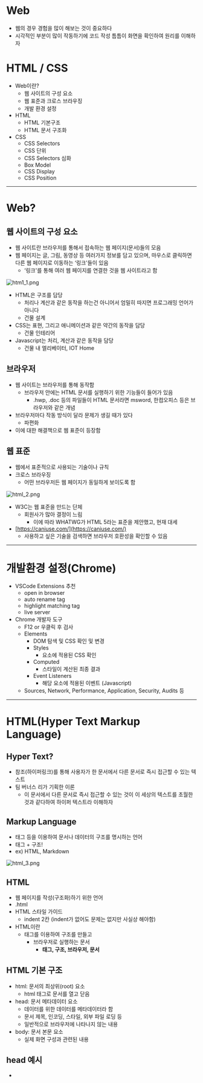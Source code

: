 # Web

- 웹의 경우 경험을 많이 해보는 것이 중요하다
- 시각적인 부분이 많이 작동하기에 코드 작성 틈틈이 화면을 확인하여 원리를 이해하자

# HTML / CSS

- Web이란?
    - 웹 사이트의 구성 요소
    - 웹 표준과 크로스 브라우징
    - 개발 환경 설정
- HTML
    - HTML 기본구조
    - HTML 문서 구조화
- CSS
    - CSS Selectors
    - CSS 단위
    - CSS Selectors 심화
    - Box Model
    - CSS Display
    - CSS Position

---

# Web?

## 웹 사이트의 구성 요소

- 웹 사이트란 브라우저를 통해서 접속하는 웹 페이지(문서)들의 모음
- 웹 페이지는 글, 그림, 동영상 등 여러가지 정보를 담고 있으며, 마우스로 클릭하면 다른 웹 페이지로 이동하는 ‘링크'들이 있음
    - ‘링크'를 통해 여러 웹 페이지를 연결한 것을 웹 사이트라고 함

![htm1_1.png](https://s3-us-west-2.amazonaws.com/secure.notion-static.com/25d1a685-cb7e-4268-b072-fda8824f5fb0/htm1_1.png)

- HTML은 구조를 담당
    - 처리나 계산과 같은 동작을 하는건 아니어서 엄밀히 따지면 프로그래밍 언어가 아니다
    - 건물 설계
- CSS는 표현, 그리고 애니메이션과 같은 약간의 동작을 담당
    - 건물 인테리어
- Javascript는 처리, 계산과 같은 동작을 담당
    - 건물 내 엘리베이터, IOT Home

## 브라우저

- 웹 사이트는 브라우저를 통해 동작함
    - 브라우저 안에는 HTML 문서를 실행하기 위한 기능들이 들어가 있음
        - .hwp, .doc 등의 파일들이 HTML 문서라면 msword, 한컴오피스 등은 브라우저와 같은 개념
- 브라우저마다 작동 방식이 달라 문제가 생길 때가 있다
    - 파편화
- 이에 대한 해결책으로 웹 표준이 등장함

## 웹 표준

- 웹에서 표준적으로 사용되는 기술이나 규칙
- 크로스 브라우징
    - 어떤 브라우저든 웹 페이지가 동일하게 보이도록 함

![html_2.png](https://s3-us-west-2.amazonaws.com/secure.notion-static.com/beb37743-e2bc-46f6-9f21-ef6807c04ba2/html_2.png)

- W3C는 웹 표준을 만드는 단체
    - 회원사가 많아 결정이 느림
        - 이에 따라 WHATWG가 HTML 5라는 표준을 제안했고, 현재 대세
- [https://caniuse.com/](https://caniuse.com/)
    - 사용하고 싶은 기술을 검색하면 브라우저 호환성을 확인할 수 있음

---

# 개발환경 설정(Chrome)

- VSCode Extensions 추천
    - open in browser
    - auto rename tag
    - highlight matching tag
    - live server
- Chrome 개발자 도구
    - F12 or 우클릭 후 검사
    - Elements
        - DOM 탐색 및 CSS 확인 및 변경
        - Styles
            - 요소에 적용된 CSS 확인
        - Computed
            - 스타일이 계산된 최종 결과
        - Event Listeners
            - 해당 요소에 적용된 이벤트 (Javascript)
    - Sources, Network, Performance, Application, Security, Audits 등

---

# HTML(Hyper Text Markup Language)

## Hyper Text?

- 참조(하이퍼링크)를 통해 사용자가 한 문서에서 다른 문서로 즉시 접근할 수 있는 텍스트
- 팀 버너스 리가 기획한 이론
    - 이 문서에서 다른 문서로 즉시 접근할 수 있는 것이 이 세상의 텍스트를 초월한 것과 같다하여 하이퍼 텍스트라 이해하자

## Markup Language

- 태그 등을 이용하여 문서나 데이터의 구조를 명시하는 언어
- 태그 + 구조!
- ex) HTML, Markdown

![html_3.png](https://s3-us-west-2.amazonaws.com/secure.notion-static.com/2a86d8c1-85ad-412a-8a03-877f241470b7/html_3.png)

## HTML

- 웹 페이지를 작성(구조화)하기 위한 언어
- .html
- HTML 스타일 가이드
    - indent 2칸 (indent가 없어도 문제는 없지만 사실상 해야함)
- HTML이란
    - 태그를 이용하여 구조를 만들고
        - 브라우저로 실행하는 문서
            - **태그, 구조, 브라우저, 문서**

## HTML 기본 구조

- html: 문서의 최상위(root) 요소
    - html 태그로 문서를 열고 닫음
- head: 문서 메타데이터 요소
    - 데이터를 위한 데이터를 메타데이터라 함
    - 문서 제목, 인코딩, 스타일, 외부 파일 로딩 등
    - 일반적으로 브라우저에 나타나지 않는 내용
- body: 문서 본문 요소
    - 실제 화면 구성과 관련된 내용

## head 예시

- <title> : 브라우저 상단 타이틀
- <meta> : 문서 레벨 메타데이터 요소
- <link> : 외부 리소스 연결 요소 (CSS 파일, favicon 등)
- <script> : 스크립트 요소 (Javascript 파일 / 코드)
- <style> : CSS 직접 작성

![html_4.png](https://s3-us-west-2.amazonaws.com/secure.notion-static.com/78366c7a-e2ac-4053-990a-4b27036cde1c/html_4.png)

![html_5.png](https://s3-us-west-2.amazonaws.com/secure.notion-static.com/f14346a3-5b73-4f88-9b5d-88e6da7ee263/html_5.png)

## head의 또 다른 예시 : Open Graph Protocol

- 메타데이터를 표현하는 새로운 규약
    - HTML 문서의 메타데이터를 통해 문서의 정보를 전달
    - 메타정보에 해당하는 제목, 설명 등을 쓸 수 있도록 정의
    - 메타 property에 설정하면 원하는대로 내용이 나옴
        - 썸네일 같은 것들을 OG protocol을 사용하여 메타데이터 표현함
        - 이런 메타데이터 부분도 실제 개발자들이 다 개발하는 것

![html_6.png](https://s3-us-west-2.amazonaws.com/secure.notion-static.com/923ccc3d-0c64-4318-891a-c60a04ee1380/html_6.png)

## HTML 요소(element)

- HTML 요소 == 태그와 내용

```html
<h1>contents</h1>

<!-- <h1>은 시작 태그, </h1>은 종료 태그 -->
<!-- HTML의 요소는 태그와 내용(contents)으로 구성되어 있다. -->
```

- HTML 요소는 시작 태그와 종료 태그, 그리고 태그 사이에 위치한 내용으로 구성
    - 요소는 태그로 컨텐츠(내용)를 감싸는 것으로 그 정보의 성격과 의미를 정의
    - 내용이 없는 태그들도 존재
        - 닫는 태그가 없음
        - br, hr, img, input, link, meta
- 요소는 중첩(nested)될 수 있음
    - 요소의 중첩을 통해 하나의 문서를 구조화
    - 여는 태그와 닫는 태그의 쌍을 잘 확인!
        - 오류를 반환하는 것이 아닌 그냥 레이아웃이 깨진 상태로 출력
            - 디버깅이 어려움
- 개발자 도구를 통해 원하는 elements를 선택하여 탐색 가능
    - 복잡한 형태의 경우 Elements 탭에서 HTML 구조를 추가 탐색

![html_7.png](https://s3-us-west-2.amazonaws.com/secure.notion-static.com/30311d5e-107d-4bbd-be64-d7ab35e1ba75/html_7.png)

## HTML 속성(attribute)

```html
<a href="https://google.com"></a>

<!-- 위 코드에서 href는 속성명, "https://google.com"은 속성값 -->
<!-- 태그별로 사용할 수 있는 속성은 다르다 -->
<!-- a는 anchor로 일종의 이동, href는 링크명 -->
<!-- 속성 지정 스타일 가이드는 1)공백없음 2)쌍따옴표 사용 -->
```

- 속성을 통해 태그의 부가적인 정보를 설정할 수 있음
- 요소는 속성을 가질 수 있으며, 경로나 크기와 같은 추가적인 정보를 제공
- 요소의 시작 태그에 작성
    - 보통 이름과 값이 하나의 쌍으로 존재
- HTML Global Attribute
    - 태그와 상관없이 사용 가능한 속성들도 있음

## HTML Global Attribute

- 모든 HTML 요소가 공통으로 사용할 수 있는 대표적인 속성 (몇몇 요소에는 아무 효과가 없을 수 있음)
    - id : 문서 전체에서 유일한 고유 식별자 지정
    - class: 공백으로 구분된 해당 요소의 클래스의 목록
        - CSS, JS에서 요소를 선택하거나 접근
    - data-* : 페이지에 개인 사용자 정의 데이터를 저장하기 위해 사용
        - 좋아요 기능같은 것들을 만들 때 사용
    - style : inline 스타일
    - title : 요소에 대한 추가 정보 지정
    - tabindex : 요소의 탭 순서

![html_8.png](https://s3-us-west-2.amazonaws.com/secure.notion-static.com/ab38124d-cb75-4f70-8bc3-effced583866/html_8.png)

## HTML 코드 예시

```html
<!DOCTYPE html>
<html lang="en">
<head>
  <meta charset="UTF-8">
  <title>Document</title>
</head>
<body>
  <!-- 이것은 주석입니다. -->
  <h1>나의 첫번째 HTML</h1>
  <p>이것은 본문입니다.</p>
  <span>이것은 인라인요소</span>
  <a href="https://www.naver.com">네이버로 이동!!</a>
</body>
</html>

```

![html_9.png](https://s3-us-west-2.amazonaws.com/secure.notion-static.com/5c98a810-e75e-42d3-b9dd-3d19274b66cd/html_9.png)

## 시맨틱 태그

- HTML 태그가 특정 목적, 역할 및 의미적 가치(semantic value)를 가지는 것
    - 예를 들어 h1 태그는 “이 페이지에서 최상위 제목"인 텍스트를 감싸는 역할(또는 의미)을 나타냄
- Non semantic 요소
    - div, span
        - div : 콘텐츠의 구획을 나타냄(블록 요소)
        - span: 인라인 요소
- a, form, table 태그들도 시맨틱 태그로 볼 수 있음
- HTML 5에서는 기존에 단순히 콘텐츠의 구획을 나타내기 위해 사용한 div 태그르 대체하여 사용하기 위해 의미론적 요소를 담은 태그들이 추가됨
- 대표적인 시맨틱 태그 목록
    - header : 문서 전체나 섹션의 헤더(머리말 부분)
    - nav : 내비게이션
    - aside : 사이드에 위치한 공간, 메인 콘텐츠와 관련성이 적은 콘텐츠
    - section : 문서의 일반적인 구분, 컨텐츠의 그룹을 표현
    - article : 문서, 페이지, 사이트 안에서 독립적으로 구분되는 영역
    - footer : 문서 전체나 섹션의 푸터(마지막 부분)
    
    ![html_10.png](https://s3-us-west-2.amazonaws.com/secure.notion-static.com/0740dde6-3c79-4198-bef7-7b0e1cbf55f4/html_10.png)
    
- 왼쪽 오른쪽은 똑같이 작동하더라도 코드를 봤을 때 시맨틱 태그가 의미를 알기 쉬움

![html_11.png](https://s3-us-west-2.amazonaws.com/secure.notion-static.com/62353d17-cca0-472c-adad-7c1827c2a5c8/html_11.png)

- 구글 뉴스 상단의 메뉴는 Header 태그를 통해서 명확하게 표현하고 있음

![html_12.png](https://s3-us-west-2.amazonaws.com/secure.notion-static.com/1f4128ef-e288-4cbf-ab0e-3718759394f4/html_12.png)

![html_13.png](https://s3-us-west-2.amazonaws.com/secure.notion-static.com/d71355af-c145-482c-a6b6-472a01317c01/html_13.png)

![html_14.png](https://s3-us-west-2.amazonaws.com/secure.notion-static.com/6a24c25c-8cda-4f6c-933c-e1a0f85d8630/html_14.png)

![html_15.png](https://s3-us-west-2.amazonaws.com/secure.notion-static.com/1e8f52fe-18b2-42ce-84ac-b475b875ac0b/html_15.png)

## WHY 시맨틱 태그?

- 의미론적 마크업
    - 개발자 및 사용자 뿐만 아니라 검색엔진 등에 의미있는 정보의 그룹을 태그로 표현
    - 단순히 구역을 나누는 것이 뿐만 아니라 ‘의미'를 가지는 태그들을 활용하기 위한 노력
    - 요소의 의미가 명확해지기 때문에 코드의 가독성을 높이고 유지보수를 쉽게 함
    - 검색 엔진 최적(SEO)를 위해서 메타태그, 시맨틱 태그 등을 통한 마크업을 효과적으로 활용해야 함

## 렌더링(Rendering)

- 텍스트로 작성된 코드가 어떻게 웹 사이트가 되는걸까?
- 웹사이트 코드를 사용자가 보게 되는 웹사이트로 바꾸는 과정을 렌더링이라 한다

## DOM(Document Object Model) 트리

- 텍스트 파일인 HTML 문서를 브라우저에서 렌더링하기 위한 구조
    - HTML 문서에 대한 모델을 구성함
    - HTML 문서 내의 각 요소에 접근 / 수정에 필요한 프로퍼티와 메서드를 제공함
- DOM에 따라 잘라서 기억해놨다가 화면에 그리는 느낌이라 생각하면 편하다

![html_16.png](https://s3-us-west-2.amazonaws.com/secure.notion-static.com/2ea8aadc-1c49-46de-9c15-d9a7c9177216/html_16.png)

![html_17.png](https://s3-us-west-2.amazonaws.com/secure.notion-static.com/1804254c-b7f3-4ceb-a5bf-c2a6c18b9298/html_17.png)

---

# HTML 문서 구조화

## 인라인 / 블록 요소

- HTML 요소는 크게 인라인 / 블록 요소로 나눔
- 인라인 요소는 글자처럼 취급
- 블록 요소는 한 줄 모두 사용
- <태그>내용</태그>로 표현되는 HTML 요소를 분류하자면 인라인, 블록 요소로 구분할 수 있다는 것이다

## 텍스트 요소(Inline)

```html
<!-- 태그 -->
<!-- 설명 -->

<a></a>
<!-- href 속성을 활용하여 다른 URL로 연결하는 하이퍼링크 생성 -->

<b></b>
<strong></strong>
<!-- 굵은 글씨 요소 -->
<!-- 중요한 강조하고자 하는 요소(보통 굵은 글씨로 표현) -->

<i></i>
<em></em>
<!-- 기울임 글씨 요소 -->
<!-- 중요한 강조하고자 하는 요소(보통 기울임 글씨로 표현) -->

<br>
<!-- 텍스트 내에 줄 바꿈 생성 -->
<!-- 브라우저에서 enter를 친 것 같은 효과 -->

<img>
<!-- src 속성을 활용하여 이미지 표현 -->

<span></span>
<!-- 의미없는 인라인 컨테이너 -->
```

![html_18.png](https://s3-us-west-2.amazonaws.com/secure.notion-static.com/d395948f-fee0-4d96-983c-4b51fd9f5af2/html_18.png)

## 그룹 컨텐츠(Block)

```html
<!-- 태그 -->
<!-- 설명 -->

<p></p>
<!-- 하나의 문단(paragraph) -->

<hr>
<!-- 문단 레벨 요소에서의 주제의 분리를 의미하며 수평선으로 표현됨 (A Horizontal Rule) -->

<ol></ol>
<ul></ul>
<!-- 순서가 있는 리스트(ordered) -->
<!-- 순서가 없는 리스트(unordered) -->

<pre></pre>
<!-- HTML에 작성한 내용 그대로 표현 -->
<!-- 보통 고정폭 글꼴이 사용되고 공백문자를 유지 -->

<blockquote></blockquote>
<!-- 텍스트가 긴 인용문 -->
<!-- 주로 들여쓰기를 한 것으로 표현됨 -->

<div></div>
<!-- 의미없는 블록 레벨 컨테이너 -->
```

![html_19.png](https://s3-us-west-2.amazonaws.com/secure.notion-static.com/71030760-36e9-4666-918c-b7d4bebee6d8/html_19.png)

- div와 span은 다른 작업을 위한 일종의 투명한 쇼핑백과 같은 것이다

## form

- <form>은 정보(데이터)를 서버에 제출하기 위해 사용하는 태그
    - 즉, 사용자가 브라우저를 통해 서버에 데이터를 전송하고 싶을 때 사용
- <form> 기본 속성
    - action: form을 처리할 서버의 URL(데이터를 보낼 곳)
    - method: form을 제출할 때 사용할 HTTP 메서드(GET or POST)
    - enctype: method가 post인 경우 데이터의 유형
        - application/x-www-form-urlencoded: 기본값
        - multipart/form-data: 파일 전송 시(input type이 file인 경우)
        - text/plain: HTML 5 디버깅용(잘 사용되지 않음)
- form안에 input 태그들을 넣어서 입력을 받는다
- input 태그는 label 태그와 함께 사용
    - input 태그에 대한 상세한 설명을 label에 붙임
    - input의 `id`와 label의 `for` 연결
    - form의 action은 URL path parameter에 추가되는 내용 input의 name, value 쌍은 query string에 들어가는 내용이라 생각하자

![스크린샷 2022-08-07 오후 2.40.19.png](https://s3-us-west-2.amazonaws.com/secure.notion-static.com/e49fd16c-6259-4a19-a08a-568a57c2f658/%E1%84%89%E1%85%B3%E1%84%8F%E1%85%B3%E1%84%85%E1%85%B5%E1%86%AB%E1%84%89%E1%85%A3%E1%86%BA_2022-08-07_%E1%84%8B%E1%85%A9%E1%84%92%E1%85%AE_2.40.19.png)

### input

- 다양한 타입을 가지는 입력 데이터 유형과 위젯이 제공됨
- <input> 대표 속성
    - name: form control에 적용되는 이름 (이름 / 값 페어로 전송됨)
    - value: form control에 적용되는 값 (이름 / 값 페어로 전송됨)
    - required, readonly, autofocus, autocomplete, disabled 등

### input label

- label을 클릭하여 input 자체의 초점을 맞추거나 활성화시킬 수 있음
    - 사용자는 선택할 수 있는 영역이 늘어나 웹 / 모바일(터치) 환경에서 편하게 사용할 수 있음
    - label과 input 입력의 관계가 시각적 뿐만 아니라 화면리더기에서도 label을 읽어 쉽게 내용을 확인할 수 있도록 함
- <input>에 id 속성을, <label>에는 for 속성을 활용하여 상호 연관을 시킴

### input 유형 (입력)

- 입력 타입별로 HTML 기본 검증 및 추가 속성 활용이 가능
    - text: 일반 텍스트 입력
    - password: 입력 시 값이 보이지 않고 문자를 특수기호’*’로 표현
    - email: 이메일 형식이 아닌 경우 form 제출 불가
    - number: min, max, step 속성을 활용하여 숫자 범위 설정 가능
    - file: accept 속성을 활용하여 파일 타입 지정 가능
    
    ![스크린샷 2022-08-07 오후 1.20.29.png](https://s3-us-west-2.amazonaws.com/secure.notion-static.com/196529db-e01f-4b95-9979-3addd3199659/%E1%84%89%E1%85%B3%E1%84%8F%E1%85%B3%E1%84%85%E1%85%B5%E1%86%AB%E1%84%89%E1%85%A3%E1%86%BA_2022-08-07_%E1%84%8B%E1%85%A9%E1%84%92%E1%85%AE_1.20.29.png)
    

### input 유형 (항목 중 선택)

- checkbox, radio
- 일반적으로 label 태그와 함께 사용하여 선택 항목을 작성함
- 동일 항목에 대해서는 name을 지정하고 선택된 항목에 대한 value를 지정해야함
    - checkbox: 다중 선택
    - radio: 단일 선택

### input 유형 (기타)

- picker
    - color: color picker
    - date: date picker
- hidden input을 활용하여 사용자 입력을 받지 않고 서버에 전송되어야 하는 값을 설정
    - hidden: 사용자에게 보이지 않는 input

![스크린샷 2022-08-07 오후 2.37.21.png](https://s3-us-west-2.amazonaws.com/secure.notion-static.com/786ac33d-c999-49e3-965e-97b4ad47d6d3/%E1%84%89%E1%85%B3%E1%84%8F%E1%85%B3%E1%84%85%E1%85%B5%E1%86%AB%E1%84%89%E1%85%A3%E1%86%BA_2022-08-07_%E1%84%8B%E1%85%A9%E1%84%92%E1%85%AE_2.37.21.png)

### input 유형 (종합)

- <input> 요소의 동작은 type에 따라 달라지므로, 각각의 내용을 숙지할 것
- 지정하지 않을 경우 기본값은 `text`
- [https://developer.mozilla.org/ko/docs/Web/HTML/Element/Input](https://developer.mozilla.org/ko/docs/Web/HTML/Element/Input)

---

## HTML 마크업 예시

```html
<!DOCTYPE html>
<html lang="en">
<head>
  <meta charset="UTF-8">
  <meta http-equiv="X-UA-Compatible" content="IE=edge">
  <meta name="viewport" content="width=device-width, initial-scale=1.0">
  <title>Document</title>
</head>
<body>
  <h1>Form 활용 실습</h1>
    <form action="">
      <!-- autofocus 및 label 확인 -->
      <!-- autofocus는 브라우저 실행 시 커서가 해당 부분에 자동 설정 -->
      <div class="input-group">
        <label for="username">아이디</label>
      </div>
      <input type="text" name="username" id="username" autofocus>

      <!-- disabled 및 value 확인 -->
      <!-- disabled는 해당 input 입력 불가 상태, value는 기본으로 들어가있는 값 -->
      <div class="input-group">
        <label for="name">이름</label>
      </div>
      <input type="text" name="name" value="홍길동" id="name" disabled>

      <!-- label 확인 -->
      <!-- checked는 기본적으로 체크되어있는 상태로 설정 -->
      <div class="input-group">
        <label for="agreement">개인정보 수집에 동의합니다.</label>
      </div>
      <input type="checkbox" name="agreement" id="agreement" checked>
      <div class="input-group">
        <label>최종 제출을 확인합니다.</label>
      </div>
      <input type="checkbox">
    </form>
    <!-- 제출 버튼 -->
    <input type="submit" value="제출">
</body>
</html>
```

![스크린샷 2022-08-07 오후 2.54.40.png](https://s3-us-west-2.amazonaws.com/secure.notion-static.com/8b6ac79e-8845-4ed0-b733-859f805a7a06/%E1%84%89%E1%85%B3%E1%84%8F%E1%85%B3%E1%84%85%E1%85%B5%E1%86%AB%E1%84%89%E1%85%A3%E1%86%BA_2022-08-07_%E1%84%8B%E1%85%A9%E1%84%92%E1%85%AE_2.54.40.png)

```html
<div>
 <p>checkbox</p>
 <input type="checkbox" id="html" name="language" value="html" checked>
 <label for="html">HTML</label>
 <input type="checkbox" id="python" name="language" value="python" checked>
 <label for="python">Python</label>
 <input type="checkbox" id="java" name="language" value="java">
 <label for="java">Java</label>
  <hr>
</div>
```

![스크린샷 2022-08-07 오후 2.59.18.png](https://s3-us-west-2.amazonaws.com/secure.notion-static.com/66ab23cc-0cd3-4768-9570-41fbb99fab40/%E1%84%89%E1%85%B3%E1%84%8F%E1%85%B3%E1%84%85%E1%85%B5%E1%86%AB%E1%84%89%E1%85%A3%E1%86%BA_2022-08-07_%E1%84%8B%E1%85%A9%E1%84%92%E1%85%AE_2.59.18.png)

```html
<!DOCTYPE html>
<html lang="en">
<head>
  <meta charset="UTF-8">
  <meta http-equiv="X-UA-Compatible" content="IE=edge">
  <meta name="viewport" content="width=device-width, initial-scale=1.0">
  <title>Document</title>
</head>
<body>
  <header>
    <a href="https://www.ssafy.com">
      <img src="ssafy.png" alt="main img" width="300">
    </a>
    <h1>SSAFY 학생 건강설문</h1>
  </header>
  <section>
    <form action="#">
      <div>
        <label for="name">이름을 기재해주세요.</label><br>
        <input type="text" id="name" name="name" autofocus>
      </div>
      <!-- required는 반드시 값을 선택해야 넘어갈 수 있음 -->
      <div>
        <label for="region">지역을 선택해주세요.</label><br>
        <select name="region" id="region" required>
          <option value="">선택</option>
          <option value="서울">서울</option>
          <option value="대전">대전</option>
          <option value="광주">광주</option>
          <option value="구미">구미</option>
          <option value="강원" disabled>강원</option>
        </select>
      </div>
      <div>
        <p>오늘의 체온을 선택해주세요.</p>
        <input type="radio" name="body-heat" id="normal" value="normal" checked>
        <label for="normal">37도 미만</label><br>
        <input type="radio" name="body-heat" id="warning" value="warning">
        <label for="warning">37도 이상</label>
      </div>
      <input type="submit" value="제출">
    </form>
  </section>
  <footer>
    Google 설문지를 통해 비밀번호를 제출하지 마시오.
  </footer>
</body>
</html>
```

![스크린샷 2022-08-07 오후 3.58.56.png](https://s3-us-west-2.amazonaws.com/secure.notion-static.com/2f57bdc1-a5d1-4e59-9921-f9b1dca717f3/%E1%84%89%E1%85%B3%E1%84%8F%E1%85%B3%E1%84%85%E1%85%B5%E1%86%AB%E1%84%89%E1%85%A3%E1%86%BA_2022-08-07_%E1%84%8B%E1%85%A9%E1%84%92%E1%85%AE_3.58.56.png)

---

# CSS

- Cascading Styel Sheets
- 선택하고, 스타일을 지정한다
- CSS 구문은 선택자를 통해 스타일을 지정할 HTML 요소를 선택
    - 중괄호 안에서는 속성과 값, 하나의 쌍으로 이루어진 선언을 진행
        - 각 쌍은 선택한 요소의 속성, 속성에 부여할 값을 의미
            - 속성(Property): 어떤 스타일 기능을 변경할지 결정
            - 값(Value): 어떻게 스타일 기능을 변경할지 결정

![스크린샷 2022-08-07 오후 4.03.35.png](https://s3-us-west-2.amazonaws.com/secure.notion-static.com/909a493d-e3de-459e-92c4-52576cfc57ce/%E1%84%89%E1%85%B3%E1%84%8F%E1%85%B3%E1%84%85%E1%85%B5%E1%86%AB%E1%84%89%E1%85%A3%E1%86%BA_2022-08-07_%E1%84%8B%E1%85%A9%E1%84%92%E1%85%AE_4.03.35.png)

## CSS 정의 방법

- 인라인(inline)
    - html 요소 태그 안에 직접 <style> 지정
- 내부 참조(embedding)
    - <head>안에
        - <style>지정
        - 선택자 사용
- 외부 참조(link file)
    - 분리된 CSS 파일
    - <head>안에
        - `<link rel=”stylesheet” hreft=”mystyle.css”>` 와 같이 선언하여 mystyle.css파일 참조하도록 지정

### CSS with 개발자 도구

- Styles: 해당 요소에 선언된 모든 CSS
- Computed: 해당 요소에 최종 계산된 CSS

---

## CSS Selectors

### 선택자(Selector) 유형

- 기본 선택자
    - 전체 선택자, 요소 선택자
    - 클래스 선택자, 아이디 선택자, 속성 선택자
- 결합자(Combinators)
    - 자손 결합자, 자식 결합자
        - 자손
            - 공백
        - 자식
            - `>`
    - 일반 형제 결합자, 인접 형제 결합자
        - 일반 형제 결합자
            - `~`
        - 인접 형제 결합자
            - `+`
- 의사 클래스 / 요소(Pseudo Class)
    - 링크, 동적 의사 클래스
    - 구조적 의사 클래스, 기타 의사 클래스, 의사 엘리먼트, 속성 선택자

### 기본 선택자

- 전체 선택자
    - `*`
- 요소 선택자
    - HTML 태그를 직접 선택
- 클래스(class) 선택자
    - `.`
    - 마침표(.)문자로 시작하며, 해당 클래스가 적용된 항목을 선택
- 아이디(id) 선택자
    - `#`
    - 해당 아이디가 적용된 항목을 선택
    - 일반적으로 하나의 문서에 1번만 사용
    - 여러번 사용해도 동작하지만, 단일 id 사용을 권장

### 예시

```css
<style>
	/* 전체 선택자 */
	* {
			color: red;
	}

	/* 요소 선택자 */
	h2 {
		color: orange;
	}

	h3, h4 {
		font-size: 10px;
	}

	/* 클래스 선택자 */
	.green {
		color: green;
	}

	/* id 선택자 */
	#purple {
		color: purple;
	}

	/* 자식 결합자 */
	.box > p {
		font-size: 30px;
	}

	/* 자손 결합자 */
	.box p {
		color: blue;
	}
</style>
```

```html
<body>
	<!-- .green 적용됨 -->
	<h1 class="green">SSAFY</h1>
  <!-- 전체 선택자 적용됨 -->
  <h2>선택자 연습</h2>
  <div class="green box">
    box contents
    <!-- green이 적용되는 것은 <div>자체임. 지역 목록은 .box p에 의해 파란색, 서울, 강원, 경기는 전체 선택자에 의해 빨강, 인천은 #purple에 의해 보라색 -->
    <div>
      <p>지역 목록</p>
      <ul>
        <li>서울</li>
        <li id="purple">인천</li>
        <li>강원</li>
        <li>경기</li>
      </ul>
    </div>
    <!-- .box p외에도 box 클래스 바로 하위 레벨의 p이므로 .box > p도 적용됨 -->
    <p>lorem + tab : 랜덤한 문자열 자동 생성!</p>
  </div>
  <!-- 전체 선택자 적용 -->
  <h3>HELLO</h3>
  <h4>CSS</h4>
</body>
```

![스크린샷 2022-08-07 오후 4.55.04.png](https://s3-us-west-2.amazonaws.com/secure.notion-static.com/89ec3922-8049-478b-aac2-338fe37a0f00/%E1%84%89%E1%85%B3%E1%84%8F%E1%85%B3%E1%84%85%E1%85%B5%E1%86%AB%E1%84%89%E1%85%A3%E1%86%BA_2022-08-07_%E1%84%8B%E1%85%A9%E1%84%92%E1%85%AE_4.55.04.png)

---

## Selectors 심화

### 결합자(Combinators)

- 자손 결합자
    - 공백
    - selector A 하위의 모든 selector B 요소
- 자식 결합자
    - `>`
    - selector A 바로 아래의 selector B 요소
- 일반 형제 결합자
    - `~`
    - selector A의 형제 요소 중 뒤에 오는 selector B 요소를 모두 선택
- 인접 형제 결합자
    - `+`
    - selector A의 형제 요소 중 바로 뒤에 위치하는 selector B 요소를 선택

![스크린샷 2022-08-07 오후 5.33.26.png](https://s3-us-west-2.amazonaws.com/secure.notion-static.com/5afc79e3-9d31-4eec-9e98-7c7232a717a3/%E1%84%89%E1%85%B3%E1%84%8F%E1%85%B3%E1%84%85%E1%85%B5%E1%86%AB%E1%84%89%E1%85%A3%E1%86%BA_2022-08-07_%E1%84%8B%E1%85%A9%E1%84%92%E1%85%AE_5.33.26.png)

![스크린샷 2022-08-07 오후 5.33.57.png](https://s3-us-west-2.amazonaws.com/secure.notion-static.com/05fb5b80-23be-4e0a-b1c4-3dad3604dd0e/%E1%84%89%E1%85%B3%E1%84%8F%E1%85%B3%E1%84%85%E1%85%B5%E1%86%AB%E1%84%89%E1%85%A3%E1%86%BA_2022-08-07_%E1%84%8B%E1%85%A9%E1%84%92%E1%85%AE_5.33.57.png)

![스크린샷 2022-08-07 오후 5.34.10.png](https://s3-us-west-2.amazonaws.com/secure.notion-static.com/7f2efe84-6f52-4fc0-aa5b-5ff4f89fe72c/%E1%84%89%E1%85%B3%E1%84%8F%E1%85%B3%E1%84%85%E1%85%B5%E1%86%AB%E1%84%89%E1%85%A3%E1%86%BA_2022-08-07_%E1%84%8B%E1%85%A9%E1%84%92%E1%85%AE_5.34.10.png)

---

## CSS 적용 우선순위 (cascading order)

### 범위가 좁을수록 강하다

1. 중요도(importance)
    - `!important`
    - 사용시 주의
2. 우선 순위(specificity)
    - 인라인 > id > class, 속성, pseudo-class > 요소, pseudo-element
3. CSS 파일 로딩 순서

```css
h2 {
	color: darkviolet !imporant;
}

p {
	color: orange;
}

.blue {
	color: blue;
}

.green {
	color: green;
}

#red {
	color: red;
}
```

```html
<body>
  <p>1</p>
  <p class="blue">2</p>
  <p class="blue green">3</p>
  <p class="green blue">4</p>
  <p class="blue" id="red">5</p>
  <h2 class="blue" id="red">6</h2>
  <p class="blue" id="red" style="color: yellow;">7</p>
  <h2 class="blue" id="red" style="color: yellow;">8</h2>
</body>

<!-- 1은 p에 의해 오렌지, 2는 .blue에 의해 파랑 -->
<!-- 3과 4는 모두 초록, 동일한 레벨일 경우 뒤에 오는 것 적용 -->
<!-- 6, 8은 !important 선언에 의해 무조건 보라 -->
<!-- 5는 id 우선 적용으로 빨강, 7은 인라인 우선 적용으로 노랑 -->
```

---

## CSS 상속

- CSS는 상속을 통해 부모 요소의 속성을 자식에게 상속
    - 속성(프로퍼티) 중에는 상속이 되는 것과 되지 않는 것들이 있음
    - 상속되는 것
        - text 관련 요소(font, color, text-align), opacity, visibility 등
    - 상속되지 않는 것
        - 여백, 레이아웃과 관련된 것
        - box model 관련 요소(width, height, margin, padding, border, box-sizing, display)
        - position 관련 요소(position, top/right/bottom/left, z-index) 등
- 상속 여부 MDN에서 확인하기

![스크린샷 2022-08-07 오후 5.15.09.png](https://s3-us-west-2.amazonaws.com/secure.notion-static.com/930f59a3-ad96-4421-baac-a2f35d012b67/%E1%84%89%E1%85%B3%E1%84%8F%E1%85%B3%E1%84%85%E1%85%B5%E1%86%AB%E1%84%89%E1%85%A3%E1%86%BA_2022-08-07_%E1%84%8B%E1%85%A9%E1%84%92%E1%85%AE_5.15.09.png)

---

## CSS 기본 스타일

### 크기 단위

- `px`
    - 픽셀
    - 모니터 해상도의 한 화소인 픽셀 기준
    - 픽셀의 크기는 변하지 않기에 고정적인 단위
- `%`
    - 백분율 단위
    - 가변적인 레이아웃에서 자주 사용
- `em`
    - 바로 위 부모 요소의 크기에 대한 상대적인 사이즈 지정
- `rem`
    - 최상위 요소(html)에 비한 상대적인 사이즈 지정
    - 기본 브라우저 설정 사이즈 16px

### 크기 단위 (viewport)

- 보이는 화면을 기준으로 사이즈가 결정됨
- 웹페이지를 방문한 유저의 디바이스 화면을 기준으로 상대적 사이즈 결정
- vw, vh, vmin, vmax
    - vw는 가로, vh는 세로

![스크린샷 2022-08-07 오후 5.22.03.png](https://s3-us-west-2.amazonaws.com/secure.notion-static.com/f569a226-e377-4afd-9b88-8d0554292b38/%E1%84%89%E1%85%B3%E1%84%8F%E1%85%B3%E1%84%85%E1%85%B5%E1%86%AB%E1%84%89%E1%85%A3%E1%86%BA_2022-08-07_%E1%84%8B%E1%85%A9%E1%84%92%E1%85%AE_5.22.03.png)

![스크린샷 2022-08-07 오후 5.22.32.png](https://s3-us-west-2.amazonaws.com/secure.notion-static.com/d50c42ed-a80e-4f19-a2d0-11bc87de1426/%E1%84%89%E1%85%B3%E1%84%8F%E1%85%B3%E1%84%85%E1%85%B5%E1%86%AB%E1%84%89%E1%85%A3%E1%86%BA_2022-08-07_%E1%84%8B%E1%85%A9%E1%84%92%E1%85%AE_5.22.32.png)

- px는 브라우저의 크기를 변경해도 그대로 고정되어있고
- vw는 브라우저 가로를 줄였다 늘였다하면 그에 따라 50%를 차지함

### 색상 단위

- 색상 키워드(`background-color: red;` )
    - 대소문자를 구분하지 않음
    - red, blue, black과 같은 특정 색을 직접 글자로 나타냄
- RGB 색상(`background-color: rgb(0, 255, 0);` )
    - 16진수 표기법 혹은 함수형 표기법을 사용해서 특정 색을 표현하는 방식
    - 16진수 표기법
        - `#000000`
    - 함수형 표기법
        - `rgb(0, 0, 0)`
        - `rgba(0, 0, 0, 0.5)`
        - alpha는 투명도
            - 0~1 값 사용
- HSL 색상(`background-color: hsl(0, 100%, 50%);` )
    - 색상, 채도, 명도를 통해 특정 색을 표현하는 방식

### 문서 표현

- 텍스트
    - 서체(font-family), 서체 스타일(font-style, font-weight 등)
    - 자간(letter-spacing), 단어 간격(word-spacing), 행간(line-height) 등
- 컬러(color), 배경(background-image, background-color)
- 기타 HTML 태그별 스타일링
    - 목록(li), 표(table)

---

## CSS Box model

- 모든 HTML 요소는 박스 모델이고
    - 하나의 박스는 4가지 영역으로 구성
        - margin
            - 테두리 바깥의 외부 여백
            - 배경색 지정 불가
            - `margin: auto;` 는 빈 공간을 알아서 margin으로 줌
        - border
            - 테두리
        - padding
            - 테두리 안쪽의 내부 여백
            - 요소에 적용된 배경색, 이밎는 padding까지 적용
        - content
            - 글이나 이미지 등 요소의 실제 내용
- 좌측 상단에서 시작하여
- 위에서 아래 (block)
- 왼쪽에서 오른쪽 (inline)
- 방향으로 쌓인다
- 그리고 이것을 Normal Flow라 부른다

### margin

![스크린샷 2022-08-07 오후 6.01.04.png](https://s3-us-west-2.amazonaws.com/secure.notion-static.com/6ca5981f-9f5f-4e8f-8180-4de3845df5ae/%E1%84%89%E1%85%B3%E1%84%8F%E1%85%B3%E1%84%85%E1%85%B5%E1%86%AB%E1%84%89%E1%85%A3%E1%86%BA_2022-08-07_%E1%84%8B%E1%85%A9%E1%84%92%E1%85%AE_6.01.04.png)

### margin and padding

![스크린샷 2022-08-07 오후 6.01.42.png](https://s3-us-west-2.amazonaws.com/secure.notion-static.com/7fe67e8e-4bfc-4eaa-bb3a-e6c39503742a/%E1%84%89%E1%85%B3%E1%84%8F%E1%85%B3%E1%84%85%E1%85%B5%E1%86%AB%E1%84%89%E1%85%A3%E1%86%BA_2022-08-07_%E1%84%8B%E1%85%A9%E1%84%92%E1%85%AE_6.01.42.png)

### border

![스크린샷 2022-08-07 오후 6.02.08.png](https://s3-us-west-2.amazonaws.com/secure.notion-static.com/d210f7ba-ca58-4c82-acde-de9b64b3ea7a/%E1%84%89%E1%85%B3%E1%84%8F%E1%85%B3%E1%84%85%E1%85%B5%E1%86%AB%E1%84%89%E1%85%A3%E1%86%BA_2022-08-07_%E1%84%8B%E1%85%A9%E1%84%92%E1%85%AE_6.02.08.png)

## shorthand 문법

### margin and padding

- 하나만 쓰면
    - 상하좌우
- 둘 쓰면
    - 상하
        - 좌우
- 셋 쓰면
    - 상
        - 좌우
            - 하
- 넷 쓰면
    - 시계방향

![스크린샷 2022-08-07 오후 6.04.15.png](https://s3-us-west-2.amazonaws.com/secure.notion-static.com/59c32482-e906-4ccf-bd49-2b56ca7a44f4/%E1%84%89%E1%85%B3%E1%84%8F%E1%85%B3%E1%84%85%E1%85%B5%E1%86%AB%E1%84%89%E1%85%A3%E1%86%BA_2022-08-07_%E1%84%8B%E1%85%A9%E1%84%92%E1%85%AE_6.04.15.png)

### border

- 한 줄로 표현 가능

![스크린샷 2022-08-07 오후 6.04.45.png](https://s3-us-west-2.amazonaws.com/secure.notion-static.com/76994850-b367-45d9-a794-87f465c90a48/%E1%84%89%E1%85%B3%E1%84%8F%E1%85%B3%E1%84%85%E1%85%B5%E1%86%AB%E1%84%89%E1%85%A3%E1%86%BA_2022-08-07_%E1%84%8B%E1%85%A9%E1%84%92%E1%85%AE_6.04.45.png)

### box-sizing

- 기본적으로 모든 요소의 box-sizing은 content-box
    - padding을 제외한 순수 contents 영역만을 box로 지정
- 일반적으로 영역을 볼 때 border까지의 너비를 100px로 보는 것을 원함
    - 그 경우 `box-sizing: border-box;` 로 설정

![스크린샷 2022-08-07 오후 6.44.23.png](https://s3-us-west-2.amazonaws.com/secure.notion-static.com/e6364257-28f0-4bce-91ad-d94c0d467947/%E1%84%89%E1%85%B3%E1%84%8F%E1%85%B3%E1%84%85%E1%85%B5%E1%86%AB%E1%84%89%E1%85%A3%E1%86%BA_2022-08-07_%E1%84%8B%E1%85%A9%E1%84%92%E1%85%AE_6.44.23.png)

---

## CSS Display

- Display에 따라 크기와 배치가 달라진다
- 네모로 쌓인 박스들을 디스플레이에 따라 배치
- 레이아웃 관련

### 대표적으로 활용되는 display

- `display: block`
    - 줄 바꿈이 일어나는 요소
    - 화면 크기 전체의 가로 폭을 차지
    - 블록 레벨 요소 안에 인라인 레벨 요소 들어갈 수 있음
- `display: inline`
    - 줄 바꿈이 일어나지 않는 행의 일부 요소
    - content 너비만큼 가로 폭을 차지
    - width, height, margin-top, margin-bottom 지정할 수 없음
    - 상하 여백은 `line-height` 로 지정
        - 좌우 수평 정렬은 부모 블록 요소에서 `text-align: center;` 지정
        - 상하 수평 정렬은 `line-height` 값을 부모 블록 높이의 절반 정도 주면 됨
- `display: inline-block`
    - block과 inline 레벨 요소의 특징을 모두 가짐
        - inline처럼 한 줄에 표시할 수 있고
        - block처럼 width, height, margin 속성을 모두 지정할 수 있음
- `display: none`
    - 해당 요소를 화면에 표시하지 않고, 공간조차 부여되지 않음
    - `visibility: hidden`
        - 마찬가지로 화면 표시는 되지 않으나, 공간은 차지한다는 점에서 다름
        - 나중에 보여줄 일이 있으면 hidden, 그럴 일이 없으면 none을 사용
- [https://developer.mozilla.org/ko/docs/Web/CSS/display](https://developer.mozilla.org/ko/docs/Web/CSS/display)

### 블록 레벨 요소와 인라인 레벨 요소

- 블록
    - div / ul, ol, li / p / hr / form 등
- 인라인
    - span / a / img / input, label / b, em , i , strong 등

![스크린샷 2022-08-07 오후 6.50.38.png](https://s3-us-west-2.amazonaws.com/secure.notion-static.com/073a6558-7595-49b8-8c98-9975caa56136/%E1%84%89%E1%85%B3%E1%84%8F%E1%85%B3%E1%84%85%E1%85%B5%E1%86%AB%E1%84%89%E1%85%A3%E1%86%BA_2022-08-07_%E1%84%8B%E1%85%A9%E1%84%92%E1%85%AE_6.50.38.png)

- text-align은 블록 요소에만 적용이 가능

![스크린샷 2022-08-07 오후 6.56.47.png](https://s3-us-west-2.amazonaws.com/secure.notion-static.com/5f94274b-57f5-48f2-a1c2-b890cbfc1d22/%E1%84%89%E1%85%B3%E1%84%8F%E1%85%B3%E1%84%85%E1%85%B5%E1%86%AB%E1%84%89%E1%85%A3%E1%86%BA_2022-08-07_%E1%84%8B%E1%85%A9%E1%84%92%E1%85%AE_6.56.47.png)

![스크린샷 2022-08-07 오후 6.57.11.png](https://s3-us-west-2.amazonaws.com/secure.notion-static.com/2c135df8-6fc6-45c1-b0dc-6f853bb246e3/%E1%84%89%E1%85%B3%E1%84%8F%E1%85%B3%E1%84%85%E1%85%B5%E1%86%AB%E1%84%89%E1%85%A3%E1%86%BA_2022-08-07_%E1%84%8B%E1%85%A9%E1%84%92%E1%85%AE_6.57.11.png)

- 중간에 흰색 공간은 3이 공간을 차지하고 있는 것

---

## CSS Position

- 레이아웃 관련
- 문서 상 요소의 위치를 지정
- static, relative, absolute, fixed, sticky
- static
    - 모든 태그의 기본 값 (기준 위치)
        - Normal Flow를 따름 (좌측 상단)
        - 부모 요소 내에서 배치될 때는 부모 요소의 위치를 기준으로 배치됨
- 좌표 프로퍼티(top, bottom, left, right)를 사용하여 이동 가능
    - relative
    - absolute
    - fixed
    - sticky
- relative: 상대 위치
    - 자기 자신의 static 위치를 기준으로 이동 (normal flow 유지)
    - 레이아웃에서 요소가 차지하는 공간은 static일 때와 같음
- absolute: 절대 위치
    - 요소를 일반적인 문서 흐름에서 제거 후
        - 레이아웃에 공간을 차지하지 않음 (normal flow에서 벗어남)
    - **static이 아닌** 가장 가까이 있는 부모 요소를 기준으로 이동 (없는 경우 브라우저 화면 기준으로 이동)
- fixed: 고정 위치
    - 요소를 일반적인 문서 흐름에서 제거 후
        - 레이아웃에 공간을 차지하지 않음 (normal flow에서 벗어남)
    - 부모 요소와 관계없이 viewport를 기준으로 이동
        - 스크롤 시에도 항상 같은 곳에 위치
- sticky: 스크롤에 따라 static → fixed로 변경
    - 평소엔 static position
        - 스크롤 위치가 임계점에 이르면 fixed position처럼 박스를 화면에 고정할 수 있음

### 예시

- 형에게 `top: 100px; left: 100px;` 을 적용했을 때 absolute와 relative의 차이는?

![스크린샷 2022-08-07 오후 7.16.23.png](https://s3-us-west-2.amazonaws.com/secure.notion-static.com/523f6556-1ea5-4ba8-a6bd-7a0b2d931a07/%E1%84%89%E1%85%B3%E1%84%8F%E1%85%B3%E1%84%85%E1%85%B5%E1%86%AB%E1%84%89%E1%85%A3%E1%86%BA_2022-08-07_%E1%84%8B%E1%85%A9%E1%84%92%E1%85%AE_7.16.23.png)

![스크린샷 2022-08-07 오후 7.16.57.png](https://s3-us-west-2.amazonaws.com/secure.notion-static.com/60eea3c9-1388-470f-b956-cb6f9c1b18bb/%E1%84%89%E1%85%B3%E1%84%8F%E1%85%B3%E1%84%85%E1%85%B5%E1%86%AB%E1%84%89%E1%85%A3%E1%86%BA_2022-08-07_%E1%84%8B%E1%85%A9%E1%84%92%E1%85%AE_7.16.57.png)

![스크린샷 2022-08-07 오후 7.17.25.png](https://s3-us-west-2.amazonaws.com/secure.notion-static.com/434aae8f-6bcb-46e1-a16a-ff2f909ab833/%E1%84%89%E1%85%B3%E1%84%8F%E1%85%B3%E1%84%85%E1%85%B5%E1%86%AB%E1%84%89%E1%85%A3%E1%86%BA_2022-08-07_%E1%84%8B%E1%85%A9%E1%84%92%E1%85%AE_7.17.25.png)

---

## CSS 원칙 정리

- CSS 원칙
    - I : Normal Flow
        - 모든 요소는 박스 모델이고, 좌측상단에 배치
    - II: Display
        - display에 따라 크기와 배치 변경
    - III: Position
        - position에 따라 위치의 기준을 변경
            - relative: 본인의 원래 위치
            - absolute: 특정 부모의 위치
            - fixed: 화면의 위치
            - sticky: 기본적으로 static이지만 스크롤 이동에 따라 fixed로 변경

---

# 추가 정리

### HTML

- HTML 기본 구조를 채워주지 않으면 브라우저가 필요한 부분을 알아서 채워줬음을 알 수 있다
- ‘!’ + tab
    - html 기본 구조 자동완성
- `<meta>` 태그
    - 갖고 있는 데이터에 대한 데이터를 메타데이터라 한다
    - 썸네일같은 것들 작성할 때 사용
- favicon은 웹 브라우저 탭에 작게 들어가있는 아이콘
- HTML 속성
    - 태그 안에 있는 속성명과 속성값
    - id와 class의 역할은 하나의 태그를 지정하는 위한 역할
        - 클래스는 공통된 여러 개의 요소에 어떤 것을 적용할 때 클래스를 부여
            - html 여러군데에 한 번에 적용
        - id는 문서 전체에서 한 개의 고유한 요소를 지정하고 싶을 때 부여
        - 이 룰은 어겨도 되지만 일종의 국룰
    - `data-*`
        - 내가 잠깐 표시하고 싶은 데이터를 저장해놓고 싶을 때
        - Vue.js
- 시맨틱 태그는 필드마다 잘 쓰는 곳이 있고 안 쓰는 곳도 있다
- 검색 엔진 최적화(SEO)
    - 구글의 경우 내부적으로 검색 엔진 봇들이 있음
        - 시맨틱 태그를 통한 마크업의 효과적인 활용은 봇들이 html 파일들을 탐색할 때 효율을 올림
- DOM 트리
    - 중요함
    - 트리는 계층구조를 갖는 자료구조
    - html 태그를 통해 구조를 짜기는 하지만 사실상 그냥 텍스트 파일임
        - 브라우저는 이러한 html 문서를 렌더링하려면 구조를 잡아야 함
        - 선택자를 통해 바꿔줄 수 있는 이유는 브라우저가 DOM 트리를 통해 구조를 기억하고 있기 때문

### HTML 문서 구조화

- 인라인 요소는 딱 그 자리만 차지하는 요소
- 블록 요소는 한 줄을 전부 차지하는 요소
- `<form>` 태그는 사용자로부터 데이터, 인풋을 받기 위한 용도
    - 사용자가 데이터를 서버로 보내는 것이기에 server side와 매우 밀접한 연관이 있다
    - 안에 내용으로 label, input 태그가 쌍으로 들어간다
        - 여러 쌍이 들어갈 수 있음
    - `<label>`
        - label의 `for`와 input의 `id`속성을 일치시켜줘야 함
    - `<input>`
        - name과 value라는 속성을 가짐
        - 웹 브라우저는 type에 정해진 내용을 보고 그에 맞는 형식으로 보여줌
            - html widget이라 검색하면 확인할 수 있음
        - name은 브라우저 입장에서 받는 데이터에 대한 이름
        - required는 입력하지 않으면 못 넘어가는 속성
        - autofocus는 페이지에 들어가자마자 input 들어가는 곳에 커서를 깜빡이게 할 수 있음
        - 유효성 검사는 값이 원하는 형식에 맞는건지 검사하는 것
            - 1차적으로 브라우저에서 검사, 그 다음 프론트엔드 부분에서 검사, 서버에서도 검사
- 서버 요청
    - domain name과 action이 합쳐진 url에 해당하는 서버로 요청이 간다
    - query string에 정보를 담아서 요청하는 것은 GET만 그렇게 한다
        - POST는 안에 내용을 넣어서 보냄
            - 민감정보는 그래서 POST로 요청함

## CSS

- DOM 트리 구조에 따라 상위에 있는 스타일이 폭포처럼 흘러내린다해서 cascading
- 결국 2 steps
    - 선택하고
    - 스타일을 지정한다
- 세미 콜론(;)으로 스타일 속성 구분
- 내부 참조는 html 파일이 길어져서 잘 쓰지 않는다

### CSS Selectors

- 선택자 유형은 기본 선택자와 결합자 수준에서 거의 끝난다
    - 속성 선택자는 `button[type = “submit”] {}` 과 같이 선언할 수 있음
    - 결합자는 공백, ‘>’, ‘+’, ‘~’ 4가지 가 있다
        - 인접 형제 결합자(+)
            - A + B
                - A의 바로 다음이면서 B인 것에 적용
        - 일반 형제 결합자(~)
            - A ~ B
                - A 다음에 오는 형제들 중에서 B를 만족하는 것에 적용
        - 자식 결합자(>)
            - A > B
                - A의 바로 하위 레벨(자식)에 있으면서 B를 만족하는 것에 적용
        - 자손 결합자(공백)
            - A B
                - A의 하위에 있는 레벨(자손)에 있으면서 B를 만족하는 것에 적용
- !important는 css layer가 깊은데 잠깐 띄워야 할 중요한 사항같은 것들 외엔 남발하지 말자
- 개발자 도구의 Styles에 strikethrough가 되어 있는 것은 이런이런 것들이 적용되었는데 그보다 우선순위인 것이 적용된 것이다라는 뜻
- CSS 상속은 자동으로 일어나며 text 관련 요소는 상속, box model 관련 요소는 상속되지 않는다 정도로 생각하자
- 크기 단위에서 em과 rem의 차이는 em은 상속의 영향을 받고, rem은 상속의 영향을 받지 않음
    - rem은 최상위 요소(html)의 사이즈를 기준으로 배수 단위를 가짐
    - 최상위 요소도 `html {}` 과 같이 스타일 지정 가능

### CSS 기본 스타일

- 1vw와 1vh
    - 현재 보고 있는 화면(viewport)의 100분의 1
    - vmin과 vmax는 최대와 최소를 정해주는 것
        - 마찬가지로 100분의 1 단위
        - 항상 내가 보는 화면의 꽉 차는 정사각형?
        
        ```html
        <style>
        .box {
        	height: 100vmin;
        	width: 100vmin:
        </style>
        ```
        
- RGB 색상의 경우 마지막에 투명도 추가 가능

### CSS Box Model

- 웹에서 보고 있는 모든 것은 박스 모델
- 왼쪽 상단에서부터 정렬됨
    - 이것을 Normal Flow라고 함
- 박스 모델을 크게 하는 것과 padding이나 margin을 더 주는 것과는 같게 보일 수도 있으나 엄연히 다르다
- 백그라운드 영역은 padding까지
- box model shorthand 문법
    - `.margin-1 {margin: 10px;}`
        - 전부
    - `.margin-2 {margin: 10px 20px;}`
        - 상하, 좌우
    - `.margin-3 {margin: 10px 20px 30px;}`
        - 나누기 모양
    - `.margin-4 {margin: 10px 20px 30px 40px;}`
        - 시계 방향
- content-box와 border-box 만들면서 비교해볼 것
- box-sizing은 기본적으로 content-box
    - border-box로 하고 싶다면 따로 설정

### CSS Display

- 대표적인 블록 레벨 요소
    - div, p, hr, form
- 대표적인 인라인 레벨 요소
    - span, a, img, input, label, i
- `display: block`, `display: inline` 에 해당하는 각 레벨 요소들은 default로 이 값이 설정되어 있지만, 이 명령을 따로 줄 경우 block처럼 혹은 inline 요소처럼 취급할 수 있음
- `display: none`은 코드에는 있는데, element에 생성도 안됨
    - `visibility: hidden`은 DOM 트리 내부 element에 생성은 되어 공간은 차지하지만, 보이지는 않는 것

### CSS Position

- mdn position으로 확인해보자
- static
    - 기본값
    - normal flow를 따른다는 것
- relative
    - 원래 자리를 차지하고 있고, 그 자리를 기준으로 옮겨간 것
- absolute
    - 부모 요소의 왼쪽 상단을 기준으로 옮겨간 것
    - 원래 자리에선 사라짐 (붕 뜬 느낌)
    - 누가 앞에 오고 뒤로 갈지는 z-index를 활용
    - 부모 중 static이 아닌 것을 기준
        - 부모에 relative를 주지 않으면 브라우저를 기준으로 움직임
- sticky
    - 처음 내가 생성된 위치를 기준으로 해서 화면상에 그대로 stick!

---

# 목차

- CSS Layout
    - float
    - flexbox
    - grid
- bootstrap
    - bootstrap grid system
- Responsive web

---

# CSS Layout

## CSS Layout Techniques

- Display
- Position
- Float (1996)
- Flexbox (2012)
- Grid (2017)
- 기타
    - Responsive Web Design (2010), Media Queries (2012)

---

# Float

- 박스를 왼쪽 혹은 오른쪽으로 이동시켜 텍스트를 포함한 인라인 요소들이 주변을 wrapping하도록 함
- 그 주변을 물 흐르듯이 감싸라는 것
- 요소가 Normal flow를 벗어나도록 함

## Float 속성

- none: 기본값
- left: 요소를 왼쪽으로 띄움
- right: 요소를 오른쪽으로 띄움

![스크린샷 2022-08-03 오전 9.28.16.png](https://s3-us-west-2.amazonaws.com/secure.notion-static.com/6c0016a1-cda9-44aa-a4b9-ac073a9e7b9d/%E1%84%89%E1%85%B3%E1%84%8F%E1%85%B3%E1%84%85%E1%85%B5%E1%86%AB%E1%84%89%E1%85%A3%E1%86%BA_2022-08-03_%E1%84%8B%E1%85%A9%E1%84%8C%E1%85%A5%E1%86%AB_9.28.16.png)

![스크린샷 2022-08-03 오전 9.28.41.png](https://s3-us-west-2.amazonaws.com/secure.notion-static.com/cfb99000-7b4a-4573-a33f-ca78cd94e3e6/%E1%84%89%E1%85%B3%E1%84%8F%E1%85%B3%E1%84%85%E1%85%B5%E1%86%AB%E1%84%89%E1%85%A3%E1%86%BA_2022-08-03_%E1%84%8B%E1%85%A9%E1%84%8C%E1%85%A5%E1%86%AB_9.28.41.png)

---

# Flexbox

- 행과 열 형태로 아이템들을 배치하는 1차원 레이아웃 모델
    - z-index는 차원 간 배치
- display 속성으로 flex를 선언한다는 것은 ‘이제부터 난 축을 기준으로 배치할거야'라는 선언
- 축
    - main axis
        - 기본 direction은 가로(row)
    - cross axis
- Why Flexbox?
    - 이전까지 Normal Flow를 벗어나는 수단은 Float 혹은 Position
    - 수동값 부여없이 수직정렬이나 아이템 간 간격 등을 동일하게 배치하는 것이 어려웠음

## Flexbox 구성 요소

- Flex Container (부모 요소)
    - 부모 요소에 flex를 적용함!
    - flex item들이 놓여있는 영역
    - display 속성을 flex 혹은 inline-flex로 지정
- Flex Item (자식 요소)
    - 컨테이너에 속해있는 컨텐츠(박스)
- `display:flex`
    - flex-container에서 선언
    - 이 객체가 flex-container라 선언하는 것이고
        - 그 바로 아래 레벨이 flex items가 된다
- `display: inline flex`
    - 인라인과 블록의 차이처럼 요소의 테두리가 줄어듬
    - 인라인처럼 사용할 수 있고, 내용물의 크기만큼만 차지

## Flex 속성

- 배치 설정
    - flex-direction
    - flex-wrap
- 공간 나누기
    - justify-content (main axis)
    - align-content (cross axis)
- 정렬
    - align-items (모든 아이템을 cross axis 기준으로)
    - align-self (개별 아이템)

## Flex 속성: flex-direction

- `flex-direction`
    - 요소를 배치할 방향
        - row
        - row-reverse
        - column
        - column-reverse
- 역방향의 경우 HTML 태그 선언 순서와 시각적으로 다르니 유의 (웹 접근성에 영향)

![스크린샷 2022-08-07 오후 8.47.50.png](https://s3-us-west-2.amazonaws.com/secure.notion-static.com/036ca08b-35f3-4a9b-9bb9-8f256c56093a/%E1%84%89%E1%85%B3%E1%84%8F%E1%85%B3%E1%84%85%E1%85%B5%E1%86%AB%E1%84%89%E1%85%A3%E1%86%BA_2022-08-07_%E1%84%8B%E1%85%A9%E1%84%92%E1%85%AE_8.47.50.png)

## Flex 속성: flex-wrap

- `flex-wrap`
    - 아이템이 컨테이너를 벗어나는 경우의 설정
        - wrap
        - nowrap
            - 기본값
        - wrap-reverse
            - 최신글이 위에 오도록 하고싶을 때와 같은 경우에 사용
            
            ![스크린샷 2022-08-07 오후 9.02.16.png](https://s3-us-west-2.amazonaws.com/secure.notion-static.com/6bd1f62c-be95-4861-89dc-0d7c9168f0a4/%E1%84%89%E1%85%B3%E1%84%8F%E1%85%B3%E1%84%85%E1%85%B5%E1%86%AB%E1%84%89%E1%85%A3%E1%86%BA_2022-08-07_%E1%84%8B%E1%85%A9%E1%84%92%E1%85%AE_9.02.16.png)
            

## Flex 속성: flex-flow (direction + wrap)

- `flex-flow: row nowrap;`
- direction과 wrap 속성의 shorthand
    - flex-direction과 flex-wrap에 대한 설정을 차례로 작성

## Flex 속성: justify-content

- Main axis를 기준으로 공간 배분

![스크린샷 2022-08-07 오후 9.05.42.png](https://s3-us-west-2.amazonaws.com/secure.notion-static.com/ddda3657-b675-4cca-a3a5-897d5d9c9063/%E1%84%89%E1%85%B3%E1%84%8F%E1%85%B3%E1%84%85%E1%85%B5%E1%86%AB%E1%84%89%E1%85%A3%E1%86%BA_2022-08-07_%E1%84%8B%E1%85%A9%E1%84%92%E1%85%AE_9.05.42.png)

## Flex 속성: align-content

- Cross axis를 기준으로 공간 배분 (아이템이 한 줄로 배치되는 경우 확인할 수 없음)

![스크린샷 2022-08-07 오후 9.06.50.png](https://s3-us-west-2.amazonaws.com/secure.notion-static.com/91d53a44-5dd2-4e33-b73f-1c56d46ce9ed/%E1%84%89%E1%85%B3%E1%84%8F%E1%85%B3%E1%84%85%E1%85%B5%E1%86%AB%E1%84%89%E1%85%A3%E1%86%BA_2022-08-07_%E1%84%8B%E1%85%A9%E1%84%92%E1%85%AE_9.06.50.png)

## Flex 속성: justify-content & align-content

- 공간 배분
    - flex-start
        - 기본값
        - 아이템들을 axis 시작점으로
    - flex-end
        - 아이템들을 axis 끝 쪽으로
    - center
        - 아이템들을 axis 중앙으로
    - space-between
        - 아이템 사이의 간격을 균일하게 분배
    - space-around
        - 아이템을 둘러싼 영역을 균일하게 분배
    - space-evenly
        - 전체 영역에서 아이템 간 간격을 균일하게 분배

## Flex 속성: align-items

- 모든 아이템을 Cross axis 기준으로 정렬

![스크린샷 2022-08-07 오후 9.10.13.png](https://s3-us-west-2.amazonaws.com/secure.notion-static.com/543b239d-1a27-4adf-a78c-d752835f8f50/%E1%84%89%E1%85%B3%E1%84%8F%E1%85%B3%E1%84%85%E1%85%B5%E1%86%AB%E1%84%89%E1%85%A3%E1%86%BA_2022-08-07_%E1%84%8B%E1%85%A9%E1%84%92%E1%85%AE_9.10.13.png)

## Flex 속성: align-self

- 개별 아이템을 Cross axis 기준으로 정렬
- 주의! 해당 속성은 컨테이너에 적용하는 것이 아니라 개별 아이템에 적용하는 것

![스크린샷 2022-08-07 오후 9.11.23.png](https://s3-us-west-2.amazonaws.com/secure.notion-static.com/ee89d08f-27bb-4e18-abd3-c53bcd95e2d8/%E1%84%89%E1%85%B3%E1%84%8F%E1%85%B3%E1%84%85%E1%85%B5%E1%86%AB%E1%84%89%E1%85%A3%E1%86%BA_2022-08-07_%E1%84%8B%E1%85%A9%E1%84%92%E1%85%AE_9.11.23.png)

## Flex 속성: align-items & align-self

- Cross axis를 중심으로
    - stretch
        - 기본값
        - 컨테이너를 가득 채움
    - flex-start
        - 위
    - flex-end
        - 아래
    - center
        - 가운데
    - baseline
        - 텍스트 baseline에 기준선을 맞춤

## Flex 기타 속성

- flex-grow
    - 남은 영역을 아이템에 분배
- order
    - 배치 순서

![스크린샷 2022-08-07 오후 9.53.58.png](https://s3-us-west-2.amazonaws.com/secure.notion-static.com/38e5d30b-d3df-4791-875e-d18975205821/%E1%84%89%E1%85%B3%E1%84%8F%E1%85%B3%E1%84%85%E1%85%B5%E1%86%AB%E1%84%89%E1%85%A3%E1%86%BA_2022-08-07_%E1%84%8B%E1%85%A9%E1%84%92%E1%85%AE_9.53.58.png)

## Flexbox 활용

### 수직 수평 가운데 정렬

![스크린샷 2022-08-07 오후 9.55.38.png](https://s3-us-west-2.amazonaws.com/secure.notion-static.com/fdd2104d-ae34-46d0-a3e7-1afd30998d17/%E1%84%89%E1%85%B3%E1%84%8F%E1%85%B3%E1%84%85%E1%85%B5%E1%86%AB%E1%84%89%E1%85%A3%E1%86%BA_2022-08-07_%E1%84%8B%E1%85%A9%E1%84%92%E1%85%AE_9.55.38.png)

### 카드 배치

![스크린샷 2022-08-07 오후 9.56.40.png](https://s3-us-west-2.amazonaws.com/secure.notion-static.com/9768e6b7-4a82-40a1-a938-bb543dfd9b9d/%E1%84%89%E1%85%B3%E1%84%8F%E1%85%B3%E1%84%85%E1%85%B5%E1%86%AB%E1%84%89%E1%85%A3%E1%86%BA_2022-08-07_%E1%84%8B%E1%85%A9%E1%84%92%E1%85%AE_9.56.40.png)

---

# Bootstrap

- 정형화된 css 컨텐츠를 편리하게 사용할 수 있도록 모아놓은 것
    - 쉽게 말해 css 코드 덩어리다
- Quickly design and customize
    - UI를 빠르게 빌드할 수 있다
- Responsive
    - 반응형 웹을 편리하게 구현할 수 있다
- Grid System
    - 그리드 시스템의 핵심은 화면을 12칸으로 보고 어떤 식으로 분할할지 선택하는 것
- Prebuilt Components
    - 다양한 component 사용 가능

## CDN via jsDelivr

- Content Delivery(Distribution) Network
    - 컨텐츠(CSS, JS, Image, Text 등)을 효율적으로 전달하기 위해 여러 노드에 가진 네트워크에 데이터를 제공하는 시스템
        - 개별 end-user의 가까운 서버를 통해 빠르게 전달 가능
        - 외부 서버를 활용함으로써 본인 서버의 부하가 적어짐
- import와 비슷한 개념
- CDN via jsDelivr
    - link는 </head> 앞에
    - script는 </body> 앞에
        - 코드의 실행 속도를 위해

---

# Bootstrap의 기본 원리

## Spacing (margin and padding)

- css는 부트스트랩 개발자들이 만들어놓았기에 클래스 지정만 하면됨
- mt-3
    - m은 property, t는 sides, 3은 size

![스크린샷 2022-08-07 오후 10.03.18.png](https://s3-us-west-2.amazonaws.com/secure.notion-static.com/5e6f8786-d732-4718-af53-c78de8208111/%E1%84%89%E1%85%B3%E1%84%8F%E1%85%B3%E1%84%85%E1%85%B5%E1%86%AB%E1%84%89%E1%85%A3%E1%86%BA_2022-08-07_%E1%84%8B%E1%85%A9%E1%84%92%E1%85%AE_10.03.18.png)

![스크린샷 2022-08-07 오후 10.03.43.png](https://s3-us-west-2.amazonaws.com/secure.notion-static.com/9dd0ed19-5991-4770-9b3d-1a2b2080d3f0/%E1%84%89%E1%85%B3%E1%84%8F%E1%85%B3%E1%84%85%E1%85%B5%E1%86%AB%E1%84%89%E1%85%A3%E1%86%BA_2022-08-07_%E1%84%8B%E1%85%A9%E1%84%92%E1%85%AE_10.03.43.png)

![스크린샷 2022-08-07 오후 10.03.59.png](https://s3-us-west-2.amazonaws.com/secure.notion-static.com/b94085db-abaa-4faa-86cf-3454b172dbdb/%E1%84%89%E1%85%B3%E1%84%8F%E1%85%B3%E1%84%85%E1%85%B5%E1%86%AB%E1%84%89%E1%85%A3%E1%86%BA_2022-08-07_%E1%84%8B%E1%85%A9%E1%84%92%E1%85%AE_10.03.59.png)

- 1은 0.25rem
    - 1rem은 16px
    - rem의 장점은 html 기준으로 바로 적용 가능
    - mx-0
        - 가로 margin을 0으로
    - mx-auto
        - 가로 가운데 정렬
    - py-0
        - 위아래 padding을 0으로

![스크린샷 2022-08-07 오후 10.14.11.png](https://s3-us-west-2.amazonaws.com/secure.notion-static.com/f58dc53e-8bc7-4671-b0a7-fcf02b089db0/%E1%84%89%E1%85%B3%E1%84%8F%E1%85%B3%E1%84%85%E1%85%B5%E1%86%AB%E1%84%89%E1%85%A3%E1%86%BA_2022-08-07_%E1%84%8B%E1%85%A9%E1%84%92%E1%85%AE_10.14.11.png)

![스크린샷 2022-08-07 오후 10.15.43.png](https://s3-us-west-2.amazonaws.com/secure.notion-static.com/a4f2b429-87bb-4f19-82eb-448d9c8d5655/%E1%84%89%E1%85%B3%E1%84%8F%E1%85%B3%E1%84%85%E1%85%B5%E1%86%AB%E1%84%89%E1%85%A3%E1%86%BA_2022-08-07_%E1%84%8B%E1%85%A9%E1%84%92%E1%85%AE_10.15.43.png)

## Color

- 텍스트 컬러, 백그라운드 컬러 모두 적용 가능

![스크린샷 2022-08-07 오후 10.18.48.png](https://s3-us-west-2.amazonaws.com/secure.notion-static.com/1abff4ab-b965-4a57-a481-082f34f9a933/%E1%84%89%E1%85%B3%E1%84%8F%E1%85%B3%E1%84%85%E1%85%B5%E1%86%AB%E1%84%89%E1%85%A3%E1%86%BA_2022-08-07_%E1%84%8B%E1%85%A9%E1%84%92%E1%85%AE_10.18.48.png)

![스크린샷 2022-08-07 오후 10.19.46.png](https://s3-us-west-2.amazonaws.com/secure.notion-static.com/717e20e1-e9dc-42aa-8931-f6b2dbf28ecf/%E1%84%89%E1%85%B3%E1%84%8F%E1%85%B3%E1%84%85%E1%85%B5%E1%86%AB%E1%84%89%E1%85%A3%E1%86%BA_2022-08-07_%E1%84%8B%E1%85%A9%E1%84%92%E1%85%AE_10.19.46.png)

## Text

![스크린샷 2022-08-07 오후 10.20.53.png](https://s3-us-west-2.amazonaws.com/secure.notion-static.com/dcd25b8e-1b0d-4086-a201-1d64ce8e874f/%E1%84%89%E1%85%B3%E1%84%8F%E1%85%B3%E1%84%85%E1%85%B5%E1%86%AB%E1%84%89%E1%85%A3%E1%86%BA_2022-08-07_%E1%84%8B%E1%85%A9%E1%84%92%E1%85%AE_10.20.53.png)

## Display

![스크린샷 2022-08-07 오후 10.22.36.png](https://s3-us-west-2.amazonaws.com/secure.notion-static.com/7f9f7014-f7ee-4163-b0b4-35c0dd65811f/%E1%84%89%E1%85%B3%E1%84%8F%E1%85%B3%E1%84%85%E1%85%B5%E1%86%AB%E1%84%89%E1%85%A3%E1%86%BA_2022-08-07_%E1%84%8B%E1%85%A9%E1%84%92%E1%85%AE_10.22.36.png)

- `d-`
    - `d-inline` 은 inline으로 취급하겠다는 것
    - `d-block` 은 block으로 취급하겠다는 것
    - `d-none`은 코드는 있는데 보이지 않음
        - `d-sm-none d-md-block`
            - 반응형
            - grid system 기준 sm까지는 보이지 않다가 md부터 보임
        - `d-sm-none`
            - 반응형
            - grid system 기준 md까지 보이지 않다가 xl부터 보임

## Position

![스크린샷 2022-08-07 오후 10.27.36.png](https://s3-us-west-2.amazonaws.com/secure.notion-static.com/cdaefc48-35b1-4cd9-abce-b6afebcefba1/%E1%84%89%E1%85%B3%E1%84%8F%E1%85%B3%E1%84%85%E1%85%B5%E1%86%AB%E1%84%89%E1%85%A3%E1%86%BA_2022-08-07_%E1%84%8B%E1%85%A9%E1%84%92%E1%85%AE_10.27.36.png)

---

## Bootstrap Components

### Components

- Bootstrap의 다양한 UI 요소를 활용할 수 있음
- 기본 제공된 Components를 변환해서 활용

### Button

- 클릭했을 때 어떤 동작이 일어나도록 하는 요소

![스크린샷 2022-08-07 오후 10.31.10.png](https://s3-us-west-2.amazonaws.com/secure.notion-static.com/f0db07de-fb14-4f94-9ace-61e0ab2e5190/%E1%84%89%E1%85%B3%E1%84%8F%E1%85%B3%E1%84%85%E1%85%B5%E1%86%AB%E1%84%89%E1%85%A3%E1%86%BA_2022-08-07_%E1%84%8B%E1%85%A9%E1%84%92%E1%85%AE_10.31.10.png)

### Dropdowns

- dropdown, dropdown-menu, dropdown-item 클래스를 활요해 옵션 메뉴를 만들 수 있음

![스크린샷 2022-08-07 오후 10.32.16.png](https://s3-us-west-2.amazonaws.com/secure.notion-static.com/0893d5ef-df0f-430f-8734-50e8f87af0d7/%E1%84%89%E1%85%B3%E1%84%8F%E1%85%B3%E1%84%85%E1%85%B5%E1%86%AB%E1%84%89%E1%85%A3%E1%86%BA_2022-08-07_%E1%84%8B%E1%85%A9%E1%84%92%E1%85%AE_10.32.16.png)

![스크린샷 2022-08-07 오후 10.32.37.png](https://s3-us-west-2.amazonaws.com/secure.notion-static.com/51aac68e-b8df-4244-87ed-48e438b19393/%E1%84%89%E1%85%B3%E1%84%8F%E1%85%B3%E1%84%85%E1%85%B5%E1%86%AB%E1%84%89%E1%85%A3%E1%86%BA_2022-08-07_%E1%84%8B%E1%85%A9%E1%84%92%E1%85%AE_10.32.37.png)

### Forms > Form controls

- form-control 클래스를 사용해 <input> 및 <form> 태그를 스타일링할 수 있음

![스크린샷 2022-08-07 오후 10.34.33.png](https://s3-us-west-2.amazonaws.com/secure.notion-static.com/18be7ef2-e28d-486f-923e-a6bb4a9cedb7/%E1%84%89%E1%85%B3%E1%84%8F%E1%85%B3%E1%84%85%E1%85%B5%E1%86%AB%E1%84%89%E1%85%A3%E1%86%BA_2022-08-07_%E1%84%8B%E1%85%A9%E1%84%92%E1%85%AE_10.34.33.png)

![스크린샷 2022-08-07 오후 10.34.49.png](https://s3-us-west-2.amazonaws.com/secure.notion-static.com/1d5c59f6-924b-48e4-8313-67cd16a69808/%E1%84%89%E1%85%B3%E1%84%8F%E1%85%B3%E1%84%85%E1%85%B5%E1%86%AB%E1%84%89%E1%85%A3%E1%86%BA_2022-08-07_%E1%84%8B%E1%85%A9%E1%84%92%E1%85%AE_10.34.49.png)

### Navbar

- navbar 클래스를 활용하면 네비게이션 바를 제작할 수 있음

![스크린샷 2022-08-07 오후 10.36.38.png](https://s3-us-west-2.amazonaws.com/secure.notion-static.com/a8dc16c5-884e-4a56-883a-e79561d80db8/%E1%84%89%E1%85%B3%E1%84%8F%E1%85%B3%E1%84%85%E1%85%B5%E1%86%AB%E1%84%89%E1%85%A3%E1%86%BA_2022-08-07_%E1%84%8B%E1%85%A9%E1%84%92%E1%85%AE_10.36.38.png)

![스크린샷 2022-08-07 오후 10.36.52.png](https://s3-us-west-2.amazonaws.com/secure.notion-static.com/8ac35f66-5235-4616-9fac-31b047ccbb5c/%E1%84%89%E1%85%B3%E1%84%8F%E1%85%B3%E1%84%85%E1%85%B5%E1%86%AB%E1%84%89%E1%85%A3%E1%86%BA_2022-08-07_%E1%84%8B%E1%85%A9%E1%84%92%E1%85%AE_10.36.52.png)

### Carousel

- 콘텐츠(사진)를 순환시키기 위한 슬라이드쇼

![스크린샷 2022-08-07 오후 10.39.51.png](https://s3-us-west-2.amazonaws.com/secure.notion-static.com/a3fb91e4-07a0-41a0-9599-a6053833505c/%E1%84%89%E1%85%B3%E1%84%8F%E1%85%B3%E1%84%85%E1%85%B5%E1%86%AB%E1%84%89%E1%85%A3%E1%86%BA_2022-08-07_%E1%84%8B%E1%85%A9%E1%84%92%E1%85%AE_10.39.51.png)

### Modal

- 사용자와 상호작용하기 위해 사용하며, 긴급 상황을 알리는데 주로 사용
- 현재 열려있는 페이지 위에 또 다른 레이어를 띄움
- 페이지를 이동하면 자연스럽게 사라짐
    - 팝업은 보통 x를 눌러야 사라지고, modal은 다른 곳을 클릭해도 사라짐
- data-bs0target에 다른 곳에 지정해준 객체의 id를 넣어주어 연결
- 중첩해서 들어가있으면 안됨
    - Modals use `position: fixed`, which can sometimes be a bit particular about its rendering. Whenever possible, place your modal HTML in a top-level position to avoid potential interference from other elements. You’ll likely run into issues when nesting a `.modal` within another fixed element

![스크린샷 2022-08-07 오후 10.43.19.png](https://s3-us-west-2.amazonaws.com/secure.notion-static.com/747eab15-8d7d-4e19-b76c-1006f6814b04/%E1%84%89%E1%85%B3%E1%84%8F%E1%85%B3%E1%84%85%E1%85%B5%E1%86%AB%E1%84%89%E1%85%A3%E1%86%BA_2022-08-07_%E1%84%8B%E1%85%A9%E1%84%92%E1%85%AE_10.43.19.png)

![스크린샷 2022-08-07 오후 10.43.39.png](https://s3-us-west-2.amazonaws.com/secure.notion-static.com/b17a8947-7b0e-4b08-9b7a-0c68beb54419/%E1%84%89%E1%85%B3%E1%84%8F%E1%85%B3%E1%84%85%E1%85%B5%E1%86%AB%E1%84%89%E1%85%A3%E1%86%BA_2022-08-07_%E1%84%8B%E1%85%A9%E1%84%92%E1%85%AE_10.43.39.png)

### Flexbox in Bootstrap

![스크린샷 2022-08-07 오후 10.48.09.png](https://s3-us-west-2.amazonaws.com/secure.notion-static.com/2cfc4144-4e6c-4073-a21e-1b06d058826b/%E1%84%89%E1%85%B3%E1%84%8F%E1%85%B3%E1%84%85%E1%85%B5%E1%86%AB%E1%84%89%E1%85%A3%E1%86%BA_2022-08-07_%E1%84%8B%E1%85%A9%E1%84%92%E1%85%AE_10.48.09.png)

### Grid Card

![스크린샷 2022-08-07 오후 10.54.30.png](https://s3-us-west-2.amazonaws.com/secure.notion-static.com/183b3b9e-52ac-43f8-bd8a-2e19ecd04ca5/%E1%84%89%E1%85%B3%E1%84%8F%E1%85%B3%E1%84%85%E1%85%B5%E1%86%AB%E1%84%89%E1%85%A3%E1%86%BA_2022-08-07_%E1%84%8B%E1%85%A9%E1%84%92%E1%85%AE_10.54.30.png)

![스크린샷 2022-08-07 오후 10.54.56.png](https://s3-us-west-2.amazonaws.com/secure.notion-static.com/308a8a73-2788-4c83-aae4-f9922cea13c6/%E1%84%89%E1%85%B3%E1%84%8F%E1%85%B3%E1%84%85%E1%85%B5%E1%86%AB%E1%84%89%E1%85%A3%E1%86%BA_2022-08-07_%E1%84%8B%E1%85%A9%E1%84%92%E1%85%AE_10.54.56.png)

- 반응형은 `<div *class*="row row-cols-1 row-cols-md-3 g-4">` 덕분에 이루어짐
    - g-4는 gutter를 뜻함
    - 이 div는 grid system상 row에 해당하는데 md이상이 아닌 경우에는 1개의 column을, md이상인 경우 3개의 column을 나타내겠다는 것

### Responsive Web Design

- 다양한 화면 크기를 가진 디바이스들이 등장함에 따라 responsive web design 개념이 등장
- 반응형 웹은 별도의 기술 이름이 아닌 웹 디자인에 대한 접근 방식, 반응형 레이아웃 작성에 도움이 되는 사례들의 모음 등을 기술하는데 사용되는 용어
- 예시
    - Media Queries, Flexbox, Bootstrap Grid System, The viewport meta tag

---

# Bootstrap Grid System

## Grid System

- 요소들의 디자인 및 배치에 도움을 주는 시스템
- 기본 요소
    - Column: 실제 컨텐츠를 포함하는 부분
    - Gutter: 칼럼과 칼럼 사이의 공간 (사이 간격)
    - Container: Column들을 담고 있는 공간

## Bootstrap Grid System

- Bootstrap Grid system은 flexbox로 제작됨
- container, rows, columns로 컨텐츠를 배치하고 정렬
- 반드시 기억할 것
    - 12개의 column
    - 6개의 grid breakpoints

![스크린샷 2022-08-07 오후 11.18.41.png](https://s3-us-west-2.amazonaws.com/secure.notion-static.com/8e0a826c-4e49-487b-ac3a-37e5db82dcba/%E1%84%89%E1%85%B3%E1%84%8F%E1%85%B3%E1%84%85%E1%85%B5%E1%86%AB%E1%84%89%E1%85%A3%E1%86%BA_2022-08-07_%E1%84%8B%E1%85%A9%E1%84%92%E1%85%AE_11.18.41.png)

## Grid system breakpoints

![스크린샷 2022-08-07 오후 11.19.21.png](https://s3-us-west-2.amazonaws.com/secure.notion-static.com/3c92e014-52d0-4e8c-83e1-131d9b1f088f/%E1%84%89%E1%85%B3%E1%84%8F%E1%85%B3%E1%84%85%E1%85%B5%E1%86%AB%E1%84%89%E1%85%A3%E1%86%BA_2022-08-07_%E1%84%8B%E1%85%A9%E1%84%92%E1%85%AE_11.19.21.png)

![스크린샷 2022-08-07 오후 11.22.44.png](https://s3-us-west-2.amazonaws.com/secure.notion-static.com/1c40fee0-3ab1-435c-b489-818dcd94d106/%E1%84%89%E1%85%B3%E1%84%8F%E1%85%B3%E1%84%85%E1%85%B5%E1%86%AB%E1%84%89%E1%85%A3%E1%86%BA_2022-08-07_%E1%84%8B%E1%85%A9%E1%84%92%E1%85%AE_11.22.44.png)

![스크린샷 2022-08-07 오후 11.22.50.png](https://s3-us-west-2.amazonaws.com/secure.notion-static.com/ead6cd6c-b276-4cbd-85a5-4899eedbba6c/%E1%84%89%E1%85%B3%E1%84%8F%E1%85%B3%E1%84%85%E1%85%B5%E1%86%AB%E1%84%89%E1%85%A3%E1%86%BA_2022-08-07_%E1%84%8B%E1%85%A9%E1%84%92%E1%85%AE_11.22.50.png)

![스크린샷 2022-08-07 오후 11.29.21.png](https://s3-us-west-2.amazonaws.com/secure.notion-static.com/3264972a-767d-4c82-8936-5ec5b7ad6d47/%E1%84%89%E1%85%B3%E1%84%8F%E1%85%B3%E1%84%85%E1%85%B5%E1%86%AB%E1%84%89%E1%85%A3%E1%86%BA_2022-08-07_%E1%84%8B%E1%85%A9%E1%84%92%E1%85%AE_11.29.21.png)

![스크린샷 2022-08-07 오후 11.29.37.png](https://s3-us-west-2.amazonaws.com/secure.notion-static.com/ffb3c4db-996f-427d-814e-c0b728658655/%E1%84%89%E1%85%B3%E1%84%8F%E1%85%B3%E1%84%85%E1%85%B5%E1%86%AB%E1%84%89%E1%85%A3%E1%86%BA_2022-08-07_%E1%84%8B%E1%85%A9%E1%84%92%E1%85%AE_11.29.37.png)

![스크린샷 2022-08-07 오후 11.29.55.png](https://s3-us-west-2.amazonaws.com/secure.notion-static.com/1aeb3342-b47b-4fdd-ba7c-c8b30ce880bc/%E1%84%89%E1%85%B3%E1%84%8F%E1%85%B3%E1%84%85%E1%85%B5%E1%86%AB%E1%84%89%E1%85%A3%E1%86%BA_2022-08-07_%E1%84%8B%E1%85%A9%E1%84%92%E1%85%AE_11.29.55.png)

![스크린샷 2022-08-07 오후 11.30.02.png](https://s3-us-west-2.amazonaws.com/secure.notion-static.com/16f08564-47db-4e73-ab60-e2399b76fca5/%E1%84%89%E1%85%B3%E1%84%8F%E1%85%B3%E1%84%85%E1%85%B5%E1%86%AB%E1%84%89%E1%85%A3%E1%86%BA_2022-08-07_%E1%84%8B%E1%85%A9%E1%84%92%E1%85%AE_11.30.02.png)

![스크린샷 2022-08-07 오후 11.30.38.png](https://s3-us-west-2.amazonaws.com/secure.notion-static.com/523534b4-ed7f-4ca8-8ef3-4b77db177fb6/%E1%84%89%E1%85%B3%E1%84%8F%E1%85%B3%E1%84%85%E1%85%B5%E1%86%AB%E1%84%89%E1%85%A3%E1%86%BA_2022-08-07_%E1%84%8B%E1%85%A9%E1%84%92%E1%85%AE_11.30.38.png)

![스크린샷 2022-08-07 오후 11.30.47.png](https://s3-us-west-2.amazonaws.com/secure.notion-static.com/a094e04d-c6a7-4afa-b56e-bb42f70f80b8/%E1%84%89%E1%85%B3%E1%84%8F%E1%85%B3%E1%84%85%E1%85%B5%E1%86%AB%E1%84%89%E1%85%A3%E1%86%BA_2022-08-07_%E1%84%8B%E1%85%A9%E1%84%92%E1%85%AE_11.30.47.png)

- div w-100은 텅빈 width 100짜리이므로 줄바꿈의 한 방법
    - 그냥 row 구획을 하나 더 만들어주는게 좋다
- 원하는 비율을 col-숫자로 넣어준다
- 1짜리 13개면 1개가 다음 줄로 넘어간다
    - 12칸이 넘어가는 순간의 객체는 줄바꿈이 되어 넘어감
- offset은 비우고싶을 때 사용
    - `offset-`
    - 왼쪽에 offset을 줌

![스크린샷 2022-08-07 오후 11.34.25.png](https://s3-us-west-2.amazonaws.com/secure.notion-static.com/28833636-8879-476d-8b20-13b240f9da4d/%E1%84%89%E1%85%B3%E1%84%8F%E1%85%B3%E1%84%85%E1%85%B5%E1%86%AB%E1%84%89%E1%85%A3%E1%86%BA_2022-08-07_%E1%84%8B%E1%85%A9%E1%84%92%E1%85%AE_11.34.25.png)

![스크린샷 2022-08-07 오후 11.34.31.png](https://s3-us-west-2.amazonaws.com/secure.notion-static.com/484afacb-954a-4323-8037-a77e1d06dfa7/%E1%84%89%E1%85%B3%E1%84%8F%E1%85%B3%E1%84%85%E1%85%B5%E1%86%AB%E1%84%89%E1%85%A3%E1%86%BA_2022-08-07_%E1%84%8B%E1%85%A9%E1%84%92%E1%85%AE_11.34.31.png)

![스크린샷 2022-08-07 오후 11.34.35.png](https://s3-us-west-2.amazonaws.com/secure.notion-static.com/6c440651-2c24-4c6a-b405-5541fc1d0071/%E1%84%89%E1%85%B3%E1%84%8F%E1%85%B3%E1%84%85%E1%85%B5%E1%86%AB%E1%84%89%E1%85%A3%E1%86%BA_2022-08-07_%E1%84%8B%E1%85%A9%E1%84%92%E1%85%AE_11.34.35.png)

![스크린샷 2022-08-07 오후 11.34.39.png](https://s3-us-west-2.amazonaws.com/secure.notion-static.com/652729dd-1a22-4339-bcd7-267dc175d0b9/%E1%84%89%E1%85%B3%E1%84%8F%E1%85%B3%E1%84%85%E1%85%B5%E1%86%AB%E1%84%89%E1%85%A3%E1%86%BA_2022-08-07_%E1%84%8B%E1%85%A9%E1%84%92%E1%85%AE_11.34.39.png)

---

# 추가 정리

- 레이아웃을 따로 지정하지 않으면 normal flow로 인라인 요소는 좌에서 우로, 블록 요소는 위에서 아래로 배치
- html의 모든 요소는 box model
    - 4가지 영역으로 구성됨
        - content
        - padding
        - border
        - margin
- Display
    - inline, block, none 3가지
    - inline
        - div, form, header, footer 등
    - block
        - a, span 등
    - none
        - display none은 DOM 트리에조차 생성되지 않는 것
        - visibility hidden은 자리는 차지하고 있으나 보이지 않는 것
- padding이 box의 크기에 영향을 주는 경우 box-sizing을 border box로 설정
- margin 한 줄로 표현
    - `margin 0 auto;` 는 위아래 0, 양옆 마진은 알아서 잘 배분
        - 블록 수평 정렬
    - `width ;` 를 화면보다 크게 주면 가로 스크롤이 생김
        - `max-width ;` 로 하면 최대크기 이상으로 가지 않고, 화면이 작아지면 그에 따라 반응형으로 너비 줄어듬
- 블록 안에 인라인 요소를 수평 정렬하고 싶다면 해당 블록의 속성 중 `text-align` 에 center 부여
- DRY에 따라 공통적인 부분이 보인다면 class로 묶어주자
- 아래로 이동
    - 위 마진 부여
    - `position: relative;` `top: ;`
- 수직 정렬을 위해서 `line-height: ;` 속성 사용 가능
- margin이 겹칠 경우 값이 더 큰 것을 줌

- [https://flexboxfroggy.com/#ko](https://flexboxfroggy.com/#ko)
- [https://ko.learnlayout.com/display.html](https://ko.learnlayout.com/display.html)
- [https://roseee.tistory.com/entry/Bootstrap-그리드-시스템-Grid-System](https://roseee.tistory.com/entry/Bootstrap-%EA%B7%B8%EB%A6%AC%EB%93%9C-%EC%8B%9C%EC%8A%A4%ED%85%9C-Grid-System)

---

### box를 통한 positioning 연습

```html
<!DOCTYPE html>
<html lang="en">
<head>
  <meta charset="UTF-8">
  <meta http-equiv="X-UA-Compatible" content="IE=edge">
  <meta name="viewport" content="width=device-width, initial-scale=1.0">
  <title>Document</title>
  <link rel="stylesheet" href="box_style.css">
</head>
<body>
  <div id="box-01" class="box"></div>
  <div id="box-02" class="box"></div>
  <div id="box-03" class="box">
    <button>inline elem</button>
  </div>
  <div id="box-04" class="box">
    <div id="box-05" class="box"></div>
  </div>
</body>
</html>
```

```css
.box {
  width: 300px;
  height: 200px;
  border: 2px solid black;
  box-sizing: border-box;
  margin: 10px auto;
}

#box-01 {
  background-color: rgba(131, 211, 184, 80%);
}

#box-02 {
  background-color: rgba(253, 247 ,163, 0.8);
}

#box-03 {
  text-align: center;
  line-height: 12;
}

#box-04 {
  background-color: rgb(255, 218, 252);
}

#box-05 {
  position: relative;
  top: 50px;
  width: 100px;
  height: 100px;
  background-color: rgb(255, 192, 192);
}
```

![스크린샷 2022-08-07 오후 11.41.01.png](https://s3-us-west-2.amazonaws.com/secure.notion-static.com/ee55788b-9dd7-41ee-bf97-fc8dc8a6fed5/%E1%84%89%E1%85%B3%E1%84%8F%E1%85%B3%E1%84%85%E1%85%B5%E1%86%AB%E1%84%89%E1%85%A3%E1%86%BA_2022-08-07_%E1%84%8B%E1%85%A9%E1%84%92%E1%85%AE_11.41.01.png)